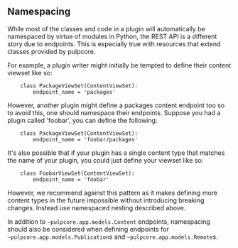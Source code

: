 Namespacing
-----------

While most of the classes and code in a plugin will automatically be namespaced by virtue of modules
in Python, the REST API is a different story due to endpoints. This is especially true with
resources that extend classes provided by pulpcore.

For example, a plugin writer might initially be tempted to define their content viewset like so:

```
    class PackageViewSet(ContentViewSet):
        endpoint_name = 'packages'
```

However, another plugin might define a packages content endpoint too so to avoid this, one should
namespace their endpoints. Suppose you had a plugin called 'foobar', you can define the following:

```
    class PackageViewSet(ContentViewSet):
        endpoint_name = 'foobar/packages'
```

It's also possible that if your plugin has a single content type that matches the name of your
plugin, you could just define your viewset like so:

```
    class FoobarViewSet(ContentViewSet):
        endpoint_name = 'foobar'
```

However, we recommend against this pattern as it makes defining more content types in the future
impossible without introducing breaking changes. Instead use namespaced nesting described above.

In addition to `~pulpcore.app.models.Content` endpoints, namespacing should also be
considered when defining endpoints for `~pulpcore.app.models.Publication`s and
`~pulpcore.app.models.Remote`s.
